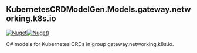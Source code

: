 ## KubernetesCRDModelGen.Models.gateway.networking.k8s.io
[![Nuget](https://img.shields.io/nuget/vpre/KubernetesCRDModelGen.Models.gateway.networking.k8s.io.svg?style=flat-square)](https://www.nuget.org/packages/KubernetesCRDModelGen.Models.gateway.networking.k8s.io)[![Nuget)](https://img.shields.io/nuget/dt/KubernetesCRDModelGen.Models.gateway.networking.k8s.io.svg?style=flat-square)](https://www.nuget.org/packages/KubernetesCRDModelGen.Models.gateway.networking.k8s.io)

C# models for Kubernetes CRDs in group gateway.networking.k8s.io.